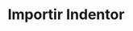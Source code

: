 ---
id: 111
title: Importir Indentor
linkurl: https://kutt.it/tSd10I
fitur : lainlain
createdTime : 13/01/2020
modifiedTime : 30/01/2020
topik: DJBC
img: bc.jpeg
---